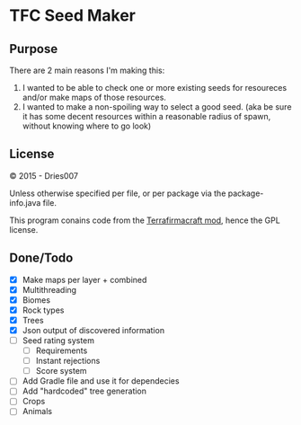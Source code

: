 TFC Seed Maker
==============

Purpose
-------

There are 2 main reasons I'm making this:

1. I wanted to be able to check one or more existing seeds for resoureces and/or make maps of those resources.
2. I wanted to make a non-spoiling way to select a good seed. (aka be sure it has some decent resources within a reasonable radius of spawn, without knowing where to go look)

License
-------

&copy; 2015 - Dries007

Unless otherwise specified per file, or per package via the package-info.java file.

This program conains code from the [Terrafirmacraft mod](https://github.com/Deadrik/TFCraft), hence the GPL license.

Done/Todo
----

- [x] Make maps per layer + combined
- [x] Multithreading
- [x] Biomes
- [x] Rock types
- [x] Trees
- [x] Json output of discovered information
- [ ] Seed rating system
    - [ ] Requirements
    - [ ] Instant rejections
    - [ ] Score system
- [ ] Add Gradle file and use it for dependecies
- [ ] Add "hardcoded" tree generation
- [ ] Crops
- [ ] Animals
